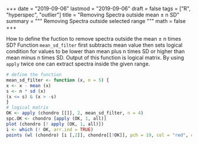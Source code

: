 
+++
date = "2019-09-06"
lastmod = "2019-09-06"
draft = false
tags = ["R", "hyperspec", "outlier"]
title = "Removing Spectra outside mean ± n SD"
summary = """
Removing Spectra outside selected range
"""
math = false
+++

How to define the fuction to remove spectra outside the mean ± n times SD? Function `mean_sd_filter` first subtracts mean value then sets logical condition for values to be lower than mean plus n times SD or higher than mean minus n times SD. Output of this function is logical matrix. By using `apply` twice one can extract spectra inside the given range.


```r
# define the function
mean_sd_filter <- function (x, n = 5) {
x <- x - mean (x)
s <- n * sd (x)
(x <= s) & (x > -s)
}
# logical matrix
OK <- apply (chondro [[]], 2, mean_sd_filter, n = 4) 
spc.OK <- chondro [apply (OK, 1, all)]
plot (chondro [! apply (OK, 1, all)])
i <- which (! OK, arr.ind = TRUE)
points (wl (chondro) [i [,2]], chondro[[!OK]], pch = 19, col = "red", cex = 0.5)
```





